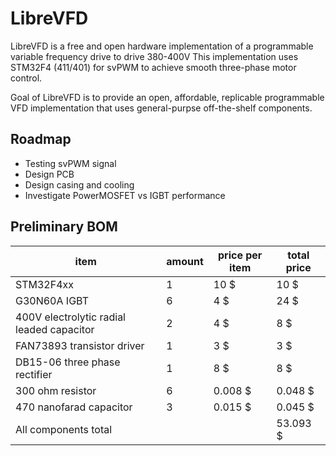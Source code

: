 # LibreVFD
LibreVFD is a free and open hardware implementation of a programmable variable frequency drive to drive 380-400V
This implementation uses STM32F4 (411/401) for svPWM to achieve smooth three-phase motor control.

Goal of LibreVFD is to provide an open, affordable, replicable programmable VFD implementation that uses general-purpse off-the-shelf components.

## Roadmap
- Testing svPWM signal
- Design PCB
- Design casing and cooling
- Investigate PowerMOSFET vs IGBT performance

## Preliminary BOM
 item | amount | price per item | total price 
--- | --- | --- | --- 
STM32F4xx | 1 | 10 $ | 10 $
G30N60A IGBT | 6 | 4 $ | 24 $
400V electrolytic radial leaded capacitor | 2 | 4 $ | 8 $
FAN73893 transistor driver | 1 | 3 $ | 3 $
DB15-06 three phase rectifier | 1 | 8 $ | 8 $
300 ohm resistor | 6 | 0.008 $ | 0.048 $
470 nanofarad capacitor | 3 | 0.015 $ | 0.045 $
All components total | | | 53.093 $
